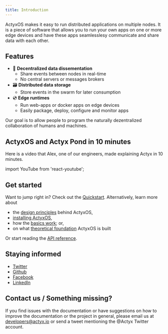 ```yaml
---
title: Introduction
---
```


ActyxOS makes it easy to run distributed applications on multiple nodes. It is a piece of software that allows you to run your own apps on one or more edge devices and have these apps seamlesslesy communicate and share data with each other.

## Features

- 💌 **Decentralized data dissementation**
  - Share events between nodes in real-time
  - No central servers or messages brokers
- 🗃 **Distributed data storage**
  - Store events in the swarm for later consumption
- 💿 **Edge runtimes**
  - Run web-apps or docker apps on edge devices
  - Easily package, deploy, configure and monitor apps

Our goal is to allow people to program the naturally dezentralized collaboration of humans and machines.

## ActyxOS and Actyx Pond in 10 minutes

Here is a video that Alex, one of our engineers, made explaining Actyx in 10 minutes.

import YouTube from 'react-youtube';

<div className="embedded-yt-wrapper">
<YouTube
  videoId="T36Gsae9woo"
  className="embedded-yt-iframe"
  opts={{
    playerVars: { autoplay: 0 },
  }}
/>
</div>

## Get started

Want to jump right in? Check out the [Quickstart](../quickstart.md). Alternatively, learn more about

- the [design principles](design-principles.md) behind ActyxOS,
- [installing ActyxOS](getting-started/installation.md),
- how the [basics work](guides/swarms); or,
- on what [theoretical foundation](theoretical-foundation/distributed-systems.md) ActyxOS is built

Or start reading the [API reference](api/overview.md).

## Staying informed

- [Twitter](https://twitter.com/actyx)
- [Github](https://github.com/actyx)
- [Facebook](https://www.facebook.com/actyx/)
- [LinkedIn](https://www.linkedin.com/company/actyx/)

## Contact us / Something missing?

If you find issues with the documentation or have suggestions on how to improve the documentation or the project in general, please email us at developers@actyx.io or send a tweet mentioning the @Actyx Twitter account.
